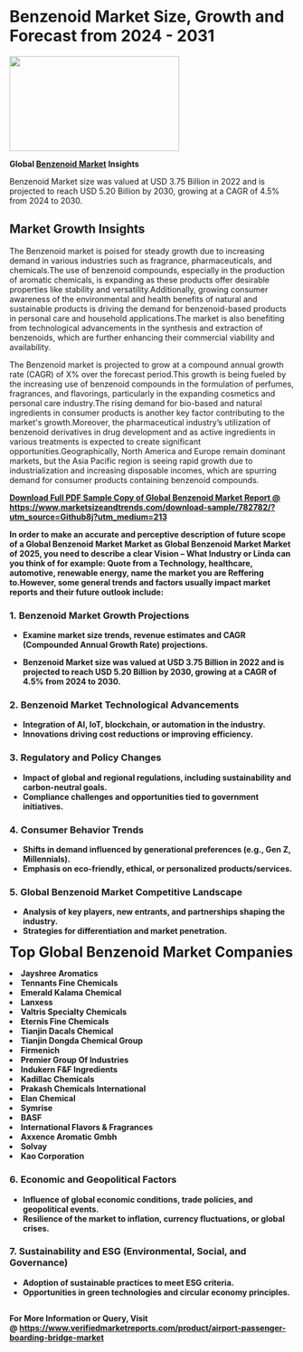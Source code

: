 <H1>Benzenoid Market Size, Growth and Forecast from 2024 - 2031</H1><img class="aligncenter size-medium wp-image-584254" src="https://thirdeyenews.in/wp-content/uploads/2024/09/Global-Market-Research-300x168.jpeg" alt="" width="300" height="168" /><p><strong>Global&nbsp;<a href="https://www.marketsizeandtrends.com/download-sample/782782/?utm_source=Github8j?utm_medium=213">Benzenoid Market</a> Insights</strong></p><p>Benzenoid Market size was valued at USD 3.75 Billion in 2022 and is projected to reach USD 5.20 Billion by 2030, growing at a CAGR of 4.5% from 2024 to 2030.</p><p><h2>Market Growth Insights</h2> <p>The Benzenoid market is poised for steady growth due to increasing demand in various industries such as fragrance, pharmaceuticals, and chemicals.The use of benzenoid compounds, especially in the production of aromatic chemicals, is expanding as these products offer desirable properties like stability and versatility.Additionally, growing consumer awareness of the environmental and health benefits of natural and sustainable products is driving the demand for benzenoid-based products in personal care and household applications.The market is also benefiting from technological advancements in the synthesis and extraction of benzenoids, which are further enhancing their commercial viability and availability.</p> <p><strong><a href="download_link_here"></a></strong></p> <p>The Benzenoid market is projected to grow at a compound annual growth rate (CAGR) of X% over the forecast period.This growth is being fueled by the increasing use of benzenoid compounds in the formulation of perfumes, fragrances, and flavorings, particularly in the expanding cosmetics and personal care industry.The rising demand for bio-based and natural ingredients in consumer products is another key factor contributing to the market's growth.Moreover, the pharmaceutical industry’s utilization of benzenoid derivatives in drug development and as active ingredients in various treatments is expected to create significant opportunities.Geographically, North America and Europe remain dominant markets, but the Asia Pacific region is seeing rapid growth due to industrialization and increasing disposable incomes, which are spurring demand for consumer products containing benzenoid compounds.</p> <p><strong><a href="get_more_link_here"></p><p><span class=""><strong>Download Full PDF Sample Copy of Global Benzenoid Market Report</strong> @ <a href="https://www.marketsizeandtrends.com/download-sample/782782/?utm_source=Github8j?utm_medium=213" target="_blank">https://www.marketsizeandtrends.com/download-sample/782782/?utm_source=Github8j?utm_medium=213</a></span></p><p>In order to make an accurate and perceptive description of future scope of a Global&nbsp;Benzenoid Market Market as Global&nbsp;Benzenoid Market Market of 2025, you need to describe a clear Vision &ndash; What Industry or Linda can you think of for example: Quote from a Technology, healthcare, automotive, renewable energy, name the market you are Reffering to.However, some general trends and factors usually impact market reports and their future outlook include:</p><h3>1.&nbsp;<strong>Benzenoid Market Growth Projections</strong></h3><ul><li>Examine market size trends, revenue estimates and CAGR (Compounded Annual Growth Rate) projections.</li><li><p>Benzenoid Market size was valued at USD 3.75 Billion in 2022 and is projected to reach USD 5.20 Billion by 2030, growing at a CAGR of 4.5% from 2024 to 2030.</p></li></ul><h3>2.&nbsp;<strong>Benzenoid Market Technological Advancements</strong></h3><ul><li>Integration of AI, IoT, blockchain, or automation in the industry.</li><li>Innovations driving cost reductions or improving efficiency.</li></ul><h3>3.&nbsp;<strong>Regulatory and Policy Changes</strong></h3><ul><li>Impact of global and regional regulations, including sustainability and carbon-neutral goals.</li><li>Compliance challenges and opportunities tied to government initiatives.</li></ul><h3>4.&nbsp;<strong>Consumer Behavior Trends</strong></h3><ul><li>Shifts in demand influenced by generational preferences (e.g., Gen Z, Millennials).</li><li>Emphasis on eco-friendly, ethical, or personalized products/services.</li></ul><h3>5.&nbsp;<strong>Global Benzenoid Market Competitive Landscape</strong></h3><ul><li>Analysis of key players, new entrants, and partnerships shaping the industry.</li><li>Strategies for differentiation and market penetration.</li></ul><p data-pm-slice="1 1 []"><span style="color: inherit; font-family: inherit; font-size: 25px;">Top Global Benzenoid Market Companies</span></p><div class="" data-test-id=""><p><li>Jayshree Aromatics</li><li> Tennants Fine Chemicals</li><li> Emerald Kalama Chemical</li><li> Lanxess</li><li> Valtris Specialty Chemicals</li><li> Eternis Fine Chemicals</li><li> Tianjin Dacals Chemical</li><li> Tianjin Dongda Chemical Group</li><li> Firmenich</li><li> Premier Group Of Industries</li><li> Indukern F&F Ingredients</li><li> Kadillac Chemicals</li><li> Prakash Chemicals International</li><li> Elan Chemical</li><li> Symrise</li><li> BASF</li><li> International Flavors & Fragrances</li><li> Axxence Aromatic Gmbh</li><li> Solvay</li><li> Kao Corporation</li></p></div><h3>6.&nbsp;<strong>Economic and Geopolitical Factors</strong></h3><ul><li>Influence of global economic conditions, trade policies, and geopolitical events.</li><li>Resilience of the market to inflation, currency fluctuations, or global crises.</li></ul><h3>7.&nbsp;<strong>Sustainability and ESG (Environmental, Social, and Governance)</strong></h3><ul><li>Adoption of sustainable practices to meet ESG criteria.</li><li>Opportunities in green technologies and circular economy principles.</li></ul><h2><strong style="font-size: 14px;">For More Information or Query, Visit @&nbsp;</strong><a style="background-color: #ffffff; font-size: 14px;" href="https://www.marketsizeandtrends.com/report/benzenoid-market/" target="_blank">https://www.verifiedmarketreports.com/product/airport-passenger-boarding-bridge-market</a></h2>